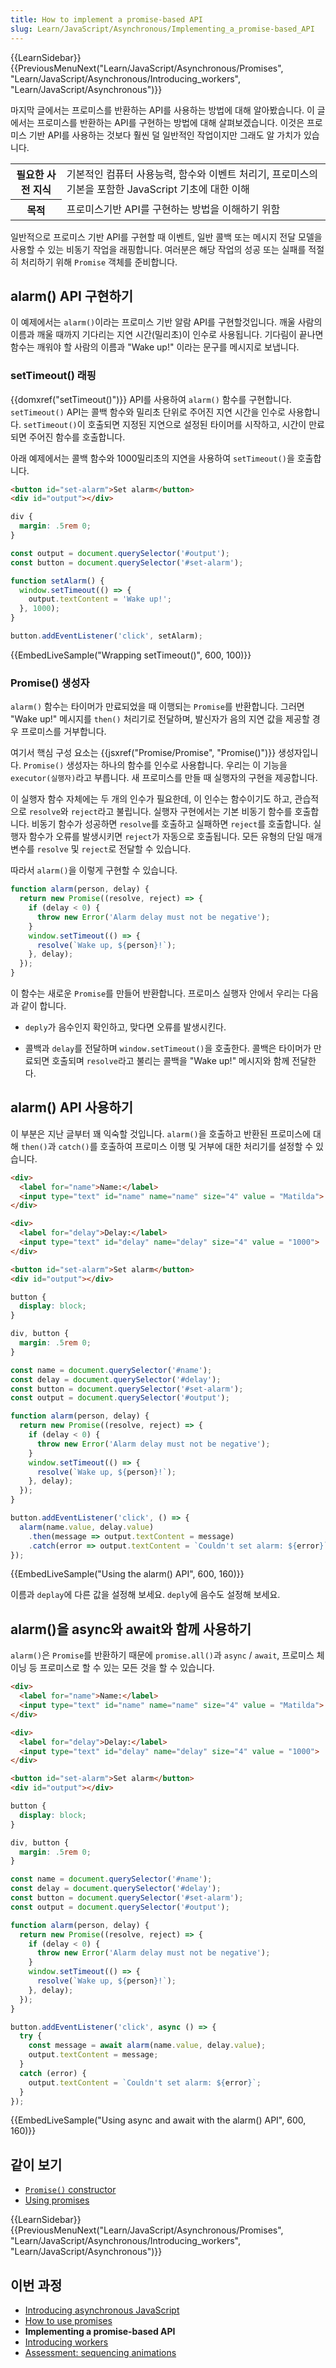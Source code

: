 ```yaml
---
title: How to implement a promise-based API
slug: Learn/JavaScript/Asynchronous/Implementing_a_promise-based_API
---
```

{{LearnSidebar}}{{PreviousMenuNext("Learn/JavaScript/Asynchronous/Promises", "Learn/JavaScript/Asynchronous/Introducing_workers", "Learn/JavaScript/Asynchronous")}}

마지막 글에서는 프로미스를 반환하는 API를 사용하는 방법에 대해 알아봤습니다. 이 글에서는 프로미스를 반환하는 API를 구현하는 방법에 대해 살펴보겠습니다. 이것은 프로미스 기반 API를 사용하는 것보다 훨씬 덜 일반적인 작업이지만 그래도 알 가치가 있습니다.

<table>
  <tbody>
    <tr>
      <th scope="row">필요한 사전 지식</th>
      <td>
        기본적인 컴퓨터 사용능력, 함수와 이벤트 처리기, 프로미스의 기본을 포함한 JavaScript 기초에 대한 이해
      </td>
    </tr>
    <tr>
      <th scope="row">목적</th>
      <td>
        프로미스기반 API를 구현하는 방법을 이해하기 위함
      </td>
    </tr>
  </tbody>
</table>

일반적으로 프로미스 기반 API를 구현할 때 이벤트, 일반 콜백 또는 메시지 전달 모델을 사용할 수 있는 비동기 작업을 래핑합니다. 여러분은 해당 작업의 성공 또는 실패를 적절히 처리하기 위해 `Promise` 객체를 준비합니다.

## alarm() API 구현하기

이 예제에서는 `alarm()`이라는 프로미스 기반 알람 API를 구현할것입니다. 깨울 사람의 이름과 깨울 때까지 기다리는 지연 시간(밀리초)이 인수로 사용됩니다. 기다림이 끝나면 함수는 깨워야 할 사람의 이름과 "Wake up!" 이라는 문구를 메시지로 보냅니다.

### setTimeout() 래핑

{{domxref("setTimeout()")}} API를 사용하여 `alarm()` 함수를 구현합니다. `setTimeout()` API는 콜백 함수와 밀리초 단위로 주어진 지연 시간을 인수로 사용합니다. `setTimeout()`이 호출되면 지정된 지연으로 설정된 타이머를 시작하고, 시간이 만료되면 주어진 함수를 호출합니다.

아래 예제에서는 콜백 함수와 1000밀리초의 지연을 사용하여 `setTimeout()`을 호출합니다.

```html
<button id="set-alarm">Set alarm</button>
<div id="output"></div>
```

```css hidden
div {
  margin: .5rem 0;
}
```

```js
const output = document.querySelector('#output');
const button = document.querySelector('#set-alarm');

function setAlarm() {
  window.setTimeout(() => {
    output.textContent = 'Wake up!';
  }, 1000);
}

button.addEventListener('click', setAlarm);
```

{{EmbedLiveSample("Wrapping setTimeout()", 600, 100)}}

### Promise() 생성자

`alarm()` 함수는 타이머가 만료되었을 때 이행되는 `Promise`를 반환합니다. 그러면 "Wake up!" 메시지를 `then()` 처리기로 전달하며, 발신자가 음의 지연 값을 제공할 경우 프로미스를 거부합니다.

여기서 핵심 구성 요소는 {{jsxref("Promise/Promise", "Promise()")}} 생성자입니다. `Promise()` 생성자는 하나의 함수를 인수로 사용합니다. 우리는 이 기능을 `executor(실행자)`라고 부릅니다. 새 프로미스를 만들 때 실행자의 구현을 제공합니다.

이 실행자 함수 자체에는 두 개의 인수가 필요한데, 이 인수는 함수이기도 하고, 관습적으로 `resolve`와 `reject`라고 불립니다. 실행자 구현에서는 기본 비동기 함수를 호출합니다. 비동기 함수가 성공하면 `resolve`를 호출하고 실패하면 `reject`를 호출합니다. 실행자 함수가 오류를 발생시키면 `reject`가 자동으로 호출됩니다. 모든 유형의 단일 매개 변수를 `resolve` 및 `reject`로 전달할 수 있습니다.

따라서 `alarm()`을 이렇게 구현할 수 있습니다.

```js
function alarm(person, delay) {
  return new Promise((resolve, reject) => {
    if (delay < 0) {
      throw new Error('Alarm delay must not be negative');
    }
    window.setTimeout(() => {
      resolve(`Wake up, ${person}!`);
    }, delay);
  });
}
```

이 함수는 새로운 `Promise`를 만들어 반환합니다. 프로미스 실행자 안에서 우리는 다음과 같이 합니다.

- `deply`가 음수인지 확인하고, 맞다면 오류를 발생시킨다.

- 콜백과 `delay`를 전달하며 `window.setTimeout()`을 호출한다. 콜백은 타이머가 만료되면 호출되며 `resolve`라고 불리는 콜백을 "Wake up!" 메시지와 함께 전달한다.

## alarm() API 사용하기

이 부분은 지난 글부터 꽤 익숙할 것입니다. `alarm()`을 호출하고 반환된 프로미스에 대해 `then()`과 `catch()`를 호출하여 프로미스 이행 및 거부에 대한 처리기를 설정할 수 있습니다.

```html hidden
<div>
  <label for="name">Name:</label>
  <input type="text" id="name" name="name" size="4" value = "Matilda">
</div>

<div>
  <label for="delay">Delay:</label>
  <input type="text" id="delay" name="delay" size="4" value = "1000">
</div>

<button id="set-alarm">Set alarm</button>
<div id="output"></div>
```

```css hidden
button {
  display: block;
}

div, button {
  margin: .5rem 0;
}
```

```js
const name = document.querySelector('#name');
const delay = document.querySelector('#delay');
const button = document.querySelector('#set-alarm');
const output = document.querySelector('#output');

function alarm(person, delay) {
  return new Promise((resolve, reject) => {
    if (delay < 0) {
      throw new Error('Alarm delay must not be negative');
    }
    window.setTimeout(() => {
      resolve(`Wake up, ${person}!`);
    }, delay);
  });
}

button.addEventListener('click', () => {
  alarm(name.value, delay.value)
    .then(message => output.textContent = message)
    .catch(error => output.textContent = `Couldn't set alarm: ${error}`);
});
```

{{EmbedLiveSample("Using the alarm() API", 600, 160)}}

이름과 `deplay`에 다른 값을 설정해 보세요. `deply`에 음수도 설정해 보세요.

## alarm()을 async와 await와 함께 사용하기

`alarm()`은 `Promise`를 반환하기 때문에 `promise.all()`과 `async` / `await`, 프로미스 체이닝 등 프로미스로 할 수 있는 모든 것을 할 수 있습니다.

```html hidden
<div>
  <label for="name">Name:</label>
  <input type="text" id="name" name="name" size="4" value = "Matilda">
</div>

<div>
  <label for="delay">Delay:</label>
  <input type="text" id="delay" name="delay" size="4" value = "1000">
</div>

<button id="set-alarm">Set alarm</button>
<div id="output"></div>
```

```css hidden
button {
  display: block;
}

div, button {
  margin: .5rem 0;
}
```

```js
const name = document.querySelector('#name');
const delay = document.querySelector('#delay');
const button = document.querySelector('#set-alarm');
const output = document.querySelector('#output');

function alarm(person, delay) {
  return new Promise((resolve, reject) => {
    if (delay < 0) {
      throw new Error('Alarm delay must not be negative');
    }
    window.setTimeout(() => {
      resolve(`Wake up, ${person}!`);
    }, delay);
  });
}

button.addEventListener('click', async () => {
  try {
    const message = await alarm(name.value, delay.value);
    output.textContent = message;
  }
  catch (error) {
    output.textContent = `Couldn't set alarm: ${error}`;
  }
});
```

{{EmbedLiveSample("Using async and await with the alarm() API", 600, 160)}}

## 같이 보기

- [`Promise()` constructor](/ko/docs/Web/JavaScript/Reference/Global_Objects/Promise/Promise)
- [Using promises](/ko/docs/Web/JavaScript/Guide/Using_promises)

{{LearnSidebar}}{{PreviousMenuNext("Learn/JavaScript/Asynchronous/Promises", "Learn/JavaScript/Asynchronous/Introducing_workers", "Learn/JavaScript/Asynchronous")}}

## 이번 과정

- [Introducing asynchronous JavaScript](/ko/docs/Learn/JavaScript/Asynchronous/Introducing)
- [How to use promises](/ko/docs/Learn/JavaScript/Asynchronous/Promises)
- **Implementing a promise-based API**
- [Introducing workers](/ko/docs/Learn/JavaScript/Asynchronous/Introducing_workers)
- [Assessment: sequencing animations](/ko/docs/Learn/JavaScript/Asynchronous/Sequencing_animations)
